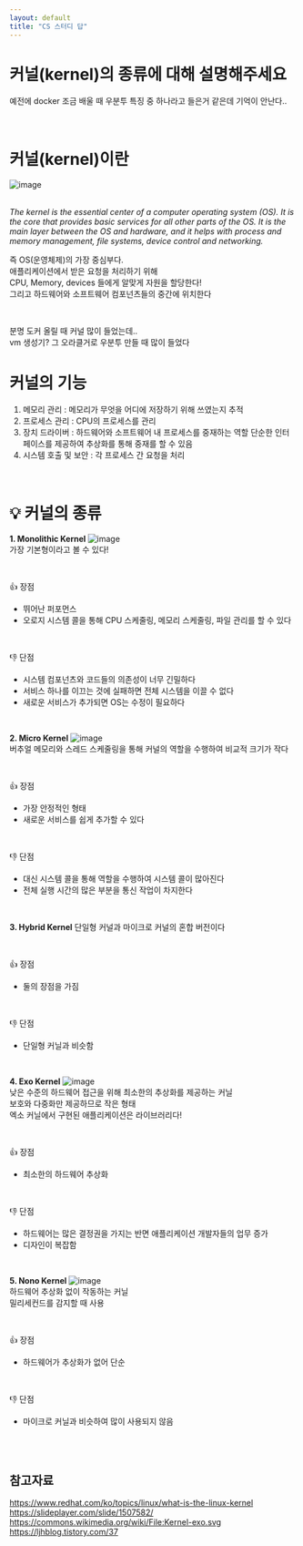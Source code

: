```yaml
---
layout: default
title: "CS 스터디 답"
---
```


# 커널(kernel)의 종류에 대해 설명해주세요
예전에 docker 조금 배울 때 우분투 특징 중 하나라고 들은거 같은데 기억이 안난다..  

<br>

# 커널(kernel)이란
![image](https://user-images.githubusercontent.com/86642180/180825078-45a3b537-29ce-403c-96b6-7a4dd81920b4.png)  

<br>

<i>
The kernel is the essential center of a computer operating system (OS).  
It is the core that provides basic services for all other parts of the OS.  
It is the main layer between the OS and hardware,  
and it helps with process and memory management, file systems, device control and networking.  </i>

<br>

즉 OS(운영체제)의 가장 중심부다.  
애플리케이션에서 받은 요청을 처리하기 위해  
CPU, Memory, devices 들에게 알맞게 자원을 할당한다!  
그리고 하드웨어와 소프트웨어 컴포넌츠들의 중간에 위치한다  

<br>

분명 도커 올릴 때 커널 많이 들었는데..  
vm 생성기? 그 오라클거로 우분투 만들 때 많이 들었다  

# 커널의 기능
1. 메모리 관리 : 메모리가 무엇을 어디에 저장하기 위해 쓰였는지 추적
2. 프로세스 관리 : CPU의 프로세스를 관리
3. 장치 드라이버 : 하드웨어와 소프트웨어 내 프로세스를 중재하는 역할
단순한 인터페이스를 제공하여 추상화를 통해 중재를 할 수 있음
4. 시스템 호출 및 보안 : 각 프로세스 간 요청을 처리

<br>

# 💡 커널의 종류
<b>1. Monolithic Kernel</b>
![image](https://user-images.githubusercontent.com/86642180/180827686-87b92e62-3641-48c4-9b5b-3aead3172962.png)  
가장 기본형이라고 볼 수 있다!   

<br>

👍 장점  
- 뛰어난 퍼포먼스  
- 오로지 시스템 콜을 통해 CPU 스케줄링, 메모리 스케줄링, 파일 관리를 할 수 있다  

<br>

👎 단점  
- 시스템 컴포넌츠와 코드들의 의존성이 너무 긴밀하다
- 서비스 하나를 이끄는 것에 실패하면 전체 시스템을 이끌 수 없다
- 새로운 서비스가 추가되면 OS는 수정이 필요하다

<br>

<b>2. Micro Kernel</b>
![image](https://user-images.githubusercontent.com/86642180/180828379-5cd310ee-1653-4068-93a2-09889b996a4b.png)  
버추얼 메모리와 스레드 스케줄링을 통해 커널의 역할을 수행하여 비교적 크기가 작다  

<br>

👍 장점  
- 가장 안정적인 형태
- 새로운 서비스를 쉽게 추가할 수 있다

<br>

👎 단점  
- 대신 시스템 콜을 통해 역할을 수행하여 시스템 콜이 많아진다
- 전체 실행 시간의 많은 부분을 통신 작업이 차지한다

<br>

<b>3. Hybrid Kernel</b>
단일형 커널과 마이크로 커널의 혼합 버전이다  

<br>

👍 장점  
- 둘의 장점을 가짐

<br>

👎 단점  
- 단일형 커닐과 비슷함

<br>

<b>4. Exo Kernel</b>
![image](https://user-images.githubusercontent.com/86642180/180830083-f4025ba7-9a93-4159-93c4-7ad16bf5f209.png)  
낮은 수준의 하드웨어 접근을 위해 최소한의 추상화를 제공하는 커닐  
보호와 다중화만 제공하므로 작은 형태  
엑소 커닐에서 구현된 애플리케이션은 라이브러리다!  

<br>

👍 장점  
- 최소한의 하드웨어 추상화

<br>

👎 단점  
- 하드웨어는 많은 결정권을 가지는 반면 애플리케이션 개발자들의 업무 증가
- 디자인이 복잡함

<br>

<b>5. Nono Kernel</b>
![image](https://user-images.githubusercontent.com/86642180/180830288-1cf956bf-abcb-418f-849d-9130bf192345.png)  
하드웨어 추상화 없이 작동하는 커닐  
밀리세컨드를 감지할 때 사용  

<br>

👍 장점  
- 하드웨어가 추상화가 없어 단순

<br>

👎 단점  
- 마이크로 커닐과 비슷하여 많이 사용되지 않음

<br>
<br>

## 참고자료
https://www.redhat.com/ko/topics/linux/what-is-the-linux-kernel  
https://slideplayer.com/slide/1507582/  
https://commons.wikimedia.org/wiki/File:Kernel-exo.svg  
https://ljhblog.tistory.com/37
